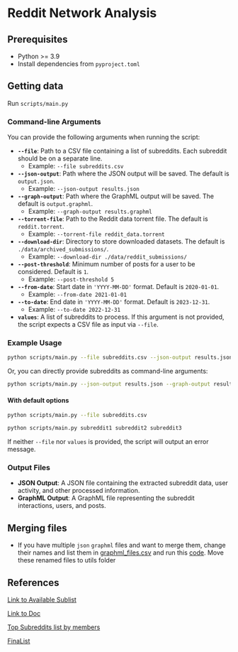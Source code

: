 
# Reddit Network Analysis

## Prerequisites

- Python >= 3.9
- Install dependencies from `pyproject.toml`

## Getting data

Run `scripts/main.py`

### Command-line Arguments

You can provide the following arguments when running the script:

- **`--file`**: Path to a CSV file containing a list of subreddits. Each subreddit should be on a separate line.
  - Example: `--file subreddits.csv`
- **`--json-output`**: Path where the JSON output will be saved. The default is `output.json`.
  - Example: `--json-output results.json`
- **`--graph-output`**: Path where the GraphML output will be saved. The default is `output.graphml`.
  - Example: `--graph-output results.graphml`
- **`--torrent-file`**: Path to the Reddit data torrent file. The default is `reddit.torrent`.
  - Example: `--torrent-file reddit_data.torrent`
- **`--download-dir`**: Directory to store downloaded datasets. The default is `./data/archived_submissions/`.
  - Example: `--download-dir ./data/reddit_submissions/`
- **`--post-threshold`**: Minimum number of posts for a user to be considered. Default is `1`.
  - Example: `--post-threshold 5`
- **`--from-date`**: Start date in `'YYYY-MM-DD'` format. Default is `2020-01-01`.
  - Example: `--from-date 2021-01-01`
- **`--to-date`**: End date in `'YYYY-MM-DD'` format. Default is `2023-12-31`.
  - Example: `--to-date 2022-12-31`
- **`values`**: A list of subreddits to process. If this argument is not provided, the script expects a CSV file as input via `--file`.

### Example Usage

```bash
python scripts/main.py --file subreddits.csv --json-output results.json --graph-output results.graphml --torrent-file reddit_data.torrent --download-dir ./data/archived_submissions/ --post-threshold 5 --from-date 2021-01-01 --to-date 2022-12-31
```

Or, you can directly provide subreddits as command-line arguments:

```bash
python scripts/main.py --json-output results.json --graph-output results.graphml --post-threshold 5 --from-date 2021-01-01 --to-date 2022-12-31 subreddit1 subreddit2 subreddit3
```

#### With default options

```bash
python scripts/main.py --file subreddits.csv
```

```bash
python scripts/main.py subreddit1 subreddit2 subreddit3
```

If neither `--file` nor `values` is provided, the script will output an error message.

### Output Files

- **JSON Output**: A JSON file containing the extracted subreddit data, user
  activity, and other processed information.
- **GraphML Output**: A GraphML file representing the subreddit interactions,
  users, and posts.

## Merging files

- If you have multiple `json` `graphml` files and want to merge them, change their names and list them in [graphml_files.csv](utils/graphml_files.csv) and run this [code](utils/mergegml.py). Move these renamed files to utils folder

## References

[Link to Available Sublist](https://docs.google.com/spreadsheets/d/1KMybtp6lWoG154eiNmh-FWVlCs40z8NnljzhYfHPM2c/edit?gid=952481735#gid=952481735)

[Link to Doc](https://docs.google.com/document/d/1GeB1Ji9qhLvGSaW175c7pY75rD81mBwAudBi1SpCxBg/edit?tab=t.1687nqsr0gjy)

[Top Subreddits list by members](https://docs.google.com/spreadsheets/d/1E5PU18h8G-GGRYponNVJ_Crhu5LkyEnOXQr7Vie353A/edit?usp=sharing)

[FinaList](https://docs.google.com/spreadsheets/d/1oT-zug2Rv-x4MXzl_3ykpTg8_wSVj2f8ZTKANL40TSc/edit?usp=sharing)
